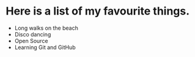 # Here is a list of my favourite things.
- Long walks on the beach
- Disco dancing
- Open Source
- Learning Git and GitHub
